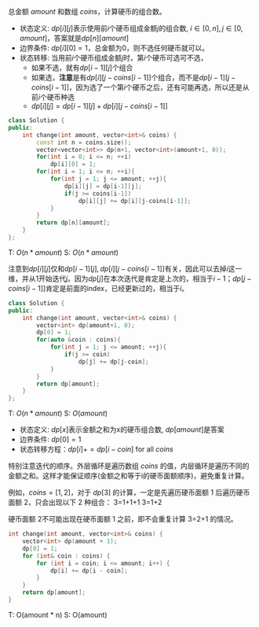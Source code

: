 总金额 $amount$ 和数组 $coins$，计算硬币的组合数。

- 状态定义: $dp[i][j]$表示使用前$i$个硬币组成金额$j$的组合数, $i\in[0,n],j\in[0,amount]$，答案就是$dp[n][amount]$
- 边界条件: $dp[i][0]=1$，总金额为0，则不选任何硬币就可以。
- 状态转移: 当用前$i$个硬币组成金额$j$时，第$i$个硬币可选可不选，
	- 如果不选，就有$dp[i-1][j]$个组合
	- 如果选，**注意**是有$dp[i][j-coins[i-1]]$个组合，而不是$dp[i-1][j-coins[i-1]]$，因为选了一个第$i$个硬币之后，还有可能再选，所以还是从前$i$个硬币种选
	- $dp[i][j]=dp[i-1][j]+dp[i][j-coins[i-1]]$

```cpp
class Solution {
public:
    int change(int amount, vector<int>& coins) {
        const int n = coins.size();
        vector<vector<int>> dp(n+1, vector<int>(amount+1, 0));
        for(int i = 0; i <= n; ++i)
            dp[i][0] = 1;
        for(int i = 1; i <= n; ++i){
            for(int j = 1; j <= amount; ++j){
                dp[i][j] = dp[i-1][j];
                if(j >= coins[i-1])
                    dp[i][j] += dp[i][j-coins[i-1]];
            }
        }
        return dp[n][amount];
    }
};
```
T: $O(n*amount)$
S: $O(n*amount)$

注意到$dp[i][j]$仅和$dp[i-1][j],dp[i][j-coins[i-1]]$有关，因此可以去掉$i$这一维，并从1开始迭代$j$。因为$dp[j]$在本次迭代是肯定是上次的，相当于$i-1$；$dp[j-coins[i-1]]$肯定是前面的index，已经更新过的，相当于$i$。
```cpp
class Solution {
public:
    int change(int amount, vector<int>& coins) {
        vector<int> dp(amount+1, 0);
        dp[0] = 1;
        for(auto &coin : coins){
            for(int j = 1; j <= amount; ++j){
                if(j >= coin)
                    dp[j] += dp[j-coin];
            }
        }
        return dp[amount];
    }
};
```
T: $O(n*amount)$
S: $O(amount)$

- 状态定义: $dp[x]$表示金额之和为x的硬币组合数, $dp[amount]$是答案
- 边界条件: $dp[0]=1$
- 状态转移方程：$dp[i] += dp[i-coin]$ for all $coins$

特别注意迭代的顺序。外层循环是遍历数组 $coins$ 的值，内层循环是遍历不同的金额之和。这样才能保证顺序(金额之和等于i的硬币面额顺序)，避免重复计算。

例如，$coins=[1,2]$，对于 $dp[3]$ 的计算，一定是先遍历硬币面额 1 后遍历硬币面额 2，只会出现以下 2 种组合：
3=1+1+1
3=1+2

硬币面额 2不可能出现在硬币面额 1 之前，即不会重复计算 3=2+1 的情况。

```cpp
int change(int amount, vector<int>& coins) {
	vector<int> dp(amount + 1);
	dp[0] = 1;
	for (int& coin : coins) {
		for (int i = coin; i <= amount; i++) {
			dp[i] += dp[i - coin];
		}
	}
	return dp[amount];
}
```
T: O(amount \* n)
S: O(amount)